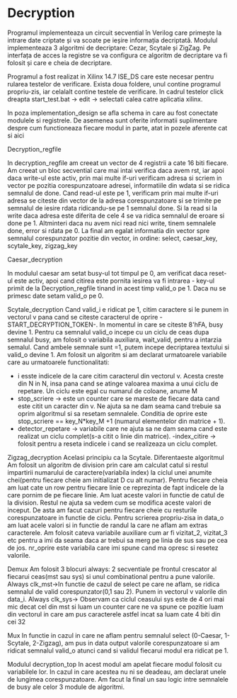 # Decryption

Programul implementeaza un circuit secvential în Verilog care primește la intrare date criptate și va scoate pe ieșire informația decriptată. 
Modulul implementeaza 3 algoritmi de decriptare: Cezar, Scytale și ZigZag. Pe interfața de acces la registre se va configura ce algoritm de 
decriptare va fi folosit și care e cheia de decriptare.

Programul a fost realizat in Xilinx 14.7 ISE_DS care este necesar pentru rularea testelor de verificare. Exista doua foldere, unul contine 
programul propriu-zis, iar celalalt contine testele de verificare. In cadrul testelor click dreapta start_test.bat -> edit -> selectati calea 
catre aplicatia xilinx.

In poza implementation_design se afla schema in care au fost conectate modulele si registrele. De asemenea sunt oferite informatii suplimentare
despre cum functioneaza fiecare modul in parte, atat in pozele aferente cat si aici

Decryption_regfile

In decryption_regfile am creeat un vector de 4 registrii a cate 16 biti fiecare. Am creeat un bloc secvential care mai intai verifica
daca avem rst, iar apoi daca write-ul este activ, prin mai multe if-uri verificam adresa si scriem in vector pe pozitia corespunzatoare 
adresei, informatiile din wdata si se ridica semnalul de done. Cand read-ul este pe 1, verificam prin mai multe if-uri adresa se citeste 
din vector de la adresa corespunzatoare si se trimite pe semnalul de iesire rdata ridicandu-se pe 1 semnalul done. Si la read si la write
daca adresa este diferita de cele 4 se va ridica semnalul de eroare si done pe 1. Altminteri daca nu avem nici read nici write, tinem
semnalele done, error si rdata pe 0. La final am egalat informatia din vector spre semnalul corespunzator pozitie din vector, in ordine:
select, caesar_key, scytale_key, zigzag_key

Caesar_decryption

In modulul caesar am setat busy-ul tot timpul pe 0, am verificat daca reset-ul este activ, apoi cand citirea este pornita iesirea va fi
intrarea - key-ul primit de la Decryption_regfile tinand in acest timp valid_o pe 1.
Daca nu se primesc date setam valid_o pe 0.

Scytale_decryption
Cand valid_i e ridicat pe 1, citim caractere si le punem in vectorul v pana cand se citeste caracterul de oprire - START_DECRYPTION_TOKEN-. 
In momentul in care se citeste 8'hFA, busy devine 1. Pentru ca semnalul valid_o incepe cu un ciclu de ceas dupa semnalul busy, am folosit o 
variabila auxiliara, wait_valid, pentru a intarzia semalul. Cand ambele semnale sunt =1, putem incepe decriptarea textului si valid_o 
devine 1.
Am folosit un algoritm si am declarat urmatoarele variabile care au urmatoarele functionalitati:
- i esste indicele de la care citim caracterul din vectorul v. Acesta creste din N in N, insa pana cand se atinge valoarea maxima a unui ciclu 
de repetare. Un ciclu este egal cu numarul de coloane, anume M
- stop_scriere -> este un counter care se mareste de fiecare data cand este citit un caracter din v. Ne ajuta sa ne dam seama cand trebuie sa 
oprim algoritmul si sa resetam semnalele. Conditia de oprire este stop_scriere == key_N*key_M +1 (numarul elementelor din matrice + 1).
- detector_repetare -> variabile care ne ajuta sa ne dam seama cand este realizat un ciclu complet(s-a citit o linie din matrice).
-index_citire -> folosit pentru a reseta indicele i cand se realizeaza un ciclu 
complet.

Zigzag_decryption
Acelasi principiu ca la Scytale. Diferentaeste algoritmul
Am folosit un algoritm de division prin care am calculat catul si restul impartirii numarului de caractere(variabila index) la ciclul unei 
anumite chei(pentru fiecare cheie am initializat D cu alt numar). 
Pentru fiecare cheia am luat cate un row pentru fiecare linie ce reprezinta de fapt indicele de la care pornim de pe fiecare linie. Am luat 
aceste valori in functie de catul de la division. Restul ne ajuta sa vedem cum se modifica aceste valori de inceput. De asta am facut cazuri 
pentru fiecare cheie cu resturile corespunzatoare in functie de ciclu. Pentru scrierea propriu-zisa in data_o am luat acele valori si in functie
de randul la care ne aflam am extras caracterele. Am folosit cateva variabile auxiliare cum ar fi vizitat_2, vizitat_3 etc pentru a imi da seama
daca ar trebui sa merg pe linia de sus sau pe cea de jos.
nr_oprire este variabila care imi spune cand ma opresc si resetez valorile. 

Demux 
Am folosit 3 blocuri always: 2 secventiale pe frontul crescator al fiecarui ceas(mst sau sys) si unul combinational pentru a pune valorile.
Always clk_mst->In functie de cazul de select pe care ne aflam, se ridica semnalul de valid corespunzator(0,1 sau 2). Punem in vectorul v valorile din 
data_i.
Always clk_sys-> Observam ca ciclul ceasului sys este de 4 ori mai mic decat cel din mst si luam un counter care ne va spune ce pozitie 
luam din vectorul in care am pus caracterele astfel incat sa luam cate 4 biti din cei 32

Mux
In functie in cazul in care ne aflam pentru semnalul select (0-Caesar, 1-Scytale, 2-Zigzag), am pus in data output valorile corespunzatoare si 
am ridicat semnalul valid_o atunci cand si validul fiecarui modul era ridicat pe 1.

Modulul decryption_top
In acest modul am apelat fiecare modul folosit cu variabilele lor. In cazul in care acestea nu ni se deadeau, am declarat unele de 
lungimea corespunzatoare.
Am facut la final un sau logic intre semnalele de busy ale celor 3 module de algoritmi.